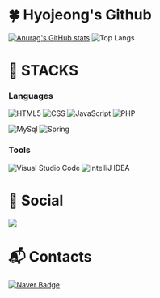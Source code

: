 # :four_leaf_clover: Hyojeong's Github

[![Anurag's GitHub stats](https://github-readme-stats.vercel.app/api?username=world-dv&show_icons=true&theme=tokyonight)](https://github.com/world-dv/github-readme-stats)
![Top Langs](https://github-readme-stats.vercel.app/api/top-langs/?username=world-dv&layout=compact&theme=tokyonight)

# :rocket: STACKS
### Languages
![HTML5](https://img.shields.io/badge/html5-E34F26.svg?&style=for-the-badge&logo=html5&logoColor=white)
![CSS](https://img.shields.io/badge/css-1572B6.svg?&style=for-the-badge&logo=css3&logoColor=white)
![JavaScript](https://img.shields.io/badge/JavaScript-F7DF1E.svg?&style=for-the-badge&logo=JavaScript&logoColor=white)
![PHP](https://img.shields.io/badge/PHP-777BB4.svg?&style=for-the-badge&logo=PHP&logoColor=white)

![MySql](https://img.shields.io/badge/mysql-4479A1.svg?&style=for-the-badge&logo=mysql&logoColor=white)
![Spring](https://img.shields.io/badge/spring-6DB33F?&style=for-the-badge&logo=spring&logoColor=white)

### Tools
![Visual Studio Code](https://img.shields.io/badge/Visual%20Studio%20Code-007ACC.svg?&style=for-the-badge&logo=Visual%20Studio%20Code&logoColor=white)
![IntelliJ IDEA](https://img.shields.io/badge/IntelliJ%20IDEA-000000.svg?&style=for-the-badge&logo=IntelliJ%20IDEA&logoColor=white)

# :rainbow: Social
<a href="https://kick-like-cat.tistory.com/" target="_blank"><img src="https://img.shields.io/badge/Tistory-000000?style=for-the-badge&logo=Tistory&logoColor=white"/></a>

# :mailbox_with_mail: Contacts
[![Naver Badge](https://img.shields.io/badge/Naver-03C75A?style=flat-square&logo=Naver&logoColor=white&link=mailto:goodforx0147@naver.com)](mailto:goodforx0147@naver.com)
